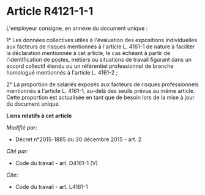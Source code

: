 # Article R4121-1-1

L'employeur consigne, en annexe du document unique : 

1° Les données collectives utiles à l'évaluation des expositions individuelles aux facteurs de risques mentionnés à l'article
L. 4161-1 de nature à faciliter                           la déclaration mentionnée à cet article, le cas échéant à partir de
l'identification de postes, métiers ou situations de travail figurant dans un accord collectif étendu ou un référentiel
professionnel de branche homologué mentionnés à l'article L. 4161-2 ;  

2° La proportion de salariés exposés aux facteurs de risques professionnels mentionnés à l'article L. 4161-1, au-delà des
seuils prévus au même article. Cette proportion est actualisée en tant que de besoin lors de la mise à jour du document
unique.

**Liens relatifs à cet article**

_Modifié par_:

  - Décret n°2015-1885 du 30 décembre 2015 - art. 2

_Cité par_:

  - Code du travail - art. D4161-1 (V)

_Cite_:

  - Code du travail - art. L4161-1

